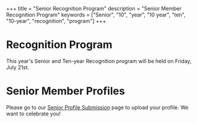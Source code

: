 +++
title = "Senior Recognition Program"
description = "Senior Member Recognition Program"
keywords = ["Senior", "10", "year", "10 year", "ten", "10-year", "recognition", "program"]
+++

# Recognition Program

This year's Senior and Ten-year Recognition program will be held on Friday, July 21st.

# Senior Member Profiles

Please go to our [Senior Profile Submission](/2023/seniors/submit) page to upload your profile. We want to celebrate you!
